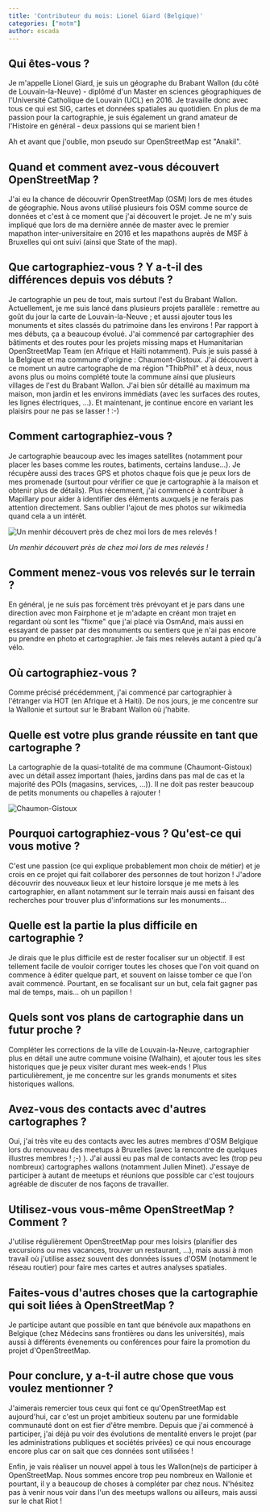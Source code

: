 ```yaml
---
title: 'Contributeur du mois: Lionel Giard (Belgique)'
categories: ["motm"]
author: escada
---
```


## Qui êtes-vous ?

Je m'appelle Lionel Giard, je suis un géographe du Brabant Wallon (du côté de Louvain-la-Neuve) - diplômé d'un Master en sciences géographiques de l'Université Catholique de Louvain (UCL) en 2016. Je travaille donc avec tous ce qui est SIG, cartes et données spatiales au quotidien. En plus de ma passion pour la cartographie, je suis également un grand amateur de l'Histoire en général - deux passions qui se marient bien !

Ah et avant que j'oublie, mon pseudo sur OpenStreetMap est "Anakil".

## Quand et comment avez-vous découvert OpenStreetMap ?

J'ai eu la chance de découvrir OpenStreetMap (OSM) lors de mes études de géographie. Nous avons utilisé plusieurs fois OSM comme source de données et c'est à ce moment que j'ai découvert le projet. Je ne m'y suis impliqué que lors de ma dernière année de master avec le premier mapathon inter-universitaire en 2016 et les mapathons auprès de MSF à Bruxelles qui ont suivi (ainsi que State of the map).

## Que cartographiez-vous ? Y a-t-il des différences depuis vos débuts ?

Je cartographie un peu de tout, mais surtout l'est du Brabant Wallon. Actuellement, je me suis lancé dans plusieurs projets parallèle : remettre au goût du jour la carte de Louvain-la-Neuve ; et aussi ajouter tous les monuments et sites classés du patrimoine dans les environs ! Par rapport à mes débuts, ça a beaucoup évolué. J'ai commencé par cartographier des bâtiments et des routes pour les projets missing maps et Humanitarian OpenStreetMap Team (en Afrique et Haïti notamment). Puis je suis passé à la Belgique et ma commune d'origine : Chaumont-Gistoux. J'ai découvert à ce moment un autre cartographe de ma région "ThibPhil" et à deux, nous avons plus ou moins complété toute la commune ainsi que plusieurs villages de l'est du Brabant Wallon. J'ai bien sûr détaillé au maximum ma maison, mon jardin et les environs immédiats (avec les surfaces des routes, les lignes électriques, ...). Et maintenant, je continue encore en variant les plaisirs pour ne pas se lasser ! :-)

## Comment cartographiez-vous ?

Je cartographie beaucoup avec les images satellites (notamment pour placer les bases comme les routes, batiments, certains landuse...). Je récupère aussi des traces GPS et photos chaque fois que je peux lors de mes promenade (surtout pour vérifier ce que je cartographie à la maison et obtenir plus de détails). Plus récemment, j'ai commencé à contribuer à Mapillary pour aider à identifier des éléments auxquels je ne ferais pas attention directement.  Sans oublier l'ajout de mes photos sur wikimedia quand cela a un intérêt.


![Un menhir découvert près de chez moi lors de mes relevés !](https://photos.smugmug.com/OSM/Screenshots/Mapper-in-the-Spotlight/Lionel-Giard/i-7cLXrTG/0/34093fa6/S/menhir-S.png)

*Un menhir découvert près de chez moi lors de mes relevés !*

## Comment menez-vous vos relevés sur le terrain ?

En général, je ne suis pas forcément très prévoyant et je pars dans une direction avec mon Fairphone et je m'adapte en créant mon trajet en regardant où sont les "fixme" que j'ai placé via OsmAnd, mais aussi en essayant de passer par des monuments ou sentiers que je n'ai pas encore pu prendre en photo et cartographier. Je fais mes relevés autant à pied qu'à vélo.

## Où cartographiez-vous ?

Comme précisé précédemment, j'ai commencé par cartographier à l'étranger via HOT (en Afrique et à Haiti). De nos jours, je me concentre sur la Wallonie et surtout sur le Brabant Wallon où j'habite.

## Quelle est votre plus grande réussite en tant que cartographe ?

La cartographie de la quasi-totalité de ma commune (Chaumont-Gistoux) avec un détail assez important (haies, jardins dans pas mal de cas et la majorité des POIs (magasins, services, ...)). Il ne doit pas rester beaucoup de petits monuments ou chapelles à rajouter !

![Chaumon-Gistoux](https://photos.smugmug.com/OSM/Screenshots/Mapper-in-the-Spotlight/Lionel-Giard/i-zRLWsFq/0/35bdd5e7/M/image-M.png)



## Pourquoi cartographiez-vous ? Qu'est-ce qui vous motive ?

C'est une passion (ce qui explique probablement mon choix de métier) et je crois en ce projet qui fait collaborer des personnes de tout horizon ! J'adore découvrir des nouveaux lieux et leur histoire lorsque je me mets à les cartographier, en allant notamment sur le terrain mais aussi en faisant des recherches pour trouver plus d'informations sur les monuments...

## Quelle est la partie la plus difficile en cartographie ?

Je dirais que le plus difficile est de rester focaliser sur un objectif. Il est tellement facile de vouloir corriger toutes les choses que l'on voit quand on commence à éditer quelque part, et souvent on laisse tomber ce que l'on avait commencé. Pourtant, en se focalisant sur un but, cela fait gagner pas mal de temps, mais… oh un papillon !

## Quels sont vos plans de cartographie dans un futur proche ?

Compléter les corrections de la ville de Louvain-la-Neuve, cartographier plus en détail une autre commune voisine (Walhain), et ajouter tous les sites historiques que je peux visiter durant mes week-ends ! Plus particulièrement, je me concentre sur les grands monuments et sites historiques wallons.

## Avez-vous des contacts avec d'autres cartographes ?

Oui, j'ai très vite eu des contacts avec les autres membres d'OSM Belgique lors du renouveau des meetups à Bruxelles (avec la rencontre de quelques illustres membres ! ;-) ). J'ai aussi eu pas mal de contacts avec les (trop peu nombreux) cartographes wallons (notamment Julien Minet). J'essaye de participer à autant de meetups et réunions que possible car c'est toujours agréable de discuter de nos façons de travailler.

## Utilisez-vous vous-même OpenStreetMap ? Comment ?

J'utilise régulièrement OpenStreetMap pour mes loisirs (planifier des excursions ou mes vacances, trouver un restaurant, ...), mais aussi à mon travail où j'utilise assez souvent des données issues d'OSM (notamment le réseau routier) pour faire mes cartes et autres analyses spatiales.

## Faites-vous d'autres choses que la cartographie qui soit liées à OpenStreetMap ?

Je participe autant que possible en tant que bénévole aux mapathons en Belgique (chez Médecins sans frontières ou dans les universités), mais aussi à différents évenements ou conférences pour faire la promotion du projet d'OpenStreetMap.

## Pour conclure, y a-t-il autre chose que vous voulez mentionner ?

J'aimerais remercier tous ceux qui font ce qu'OpenStreetMap est aujourd'hui, car c'est un projet ambitieux soutenu par une formidable communauté dont on est fier d'être membre. Depuis que j'ai commencé à participer, j'ai déjà pu voir des évolutions de mentalité envers le projet (par les administrations publiques et sociétés privées) ce qui nous encourage encore plus car on sait que ces données sont utilisées !



Enfin, je vais réaliser un nouvel appel à tous les Wallon(ne)s de participer à OpenStreetMap. Nous sommes encore trop peu nombreux en Wallonie et pourtant, il y a beaucoup de choses à compléter par chez nous. N'hésitez pas à venir nous voir dans l'un des meetups wallons ou ailleurs, mais aussi sur le chat Riot !
